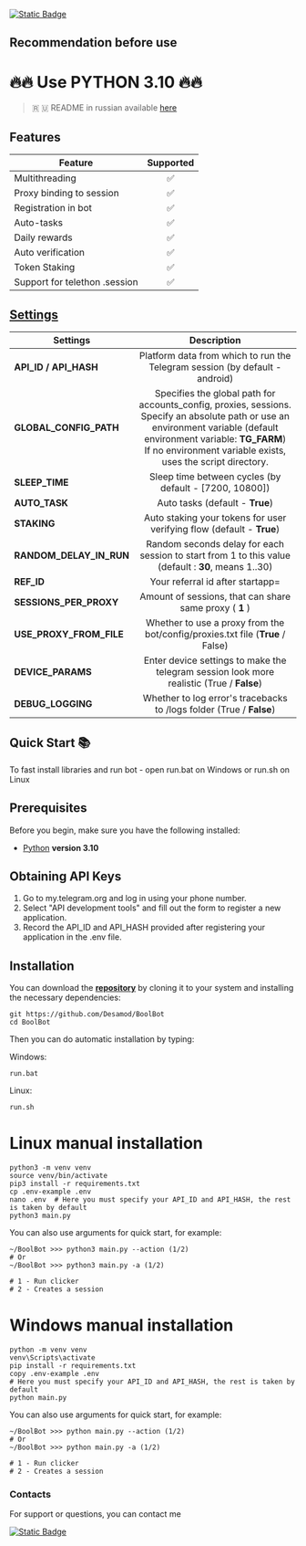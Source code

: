 [![Static Badge](https://img.shields.io/badge/Telegram-Bot%20Link-Link?style=for-the-badge&logo=Telegram&logoColor=white&logoSize=auto&color=blue)](https://t.me/boolfamily_bot/join?startapp=Y5734)

## Recommendation before use

# 🔥🔥 Use PYTHON 3.10 🔥🔥

> 🇷 🇺 README in russian available [here](README-RU.md)

## Features  
| Feature                       | Supported |
|-------------------------------|:---------:|
| Multithreading                |     ✅     |
| Proxy binding to session      |     ✅     |
| Registration in bot           |     ✅     |
| Auto-tasks                    |     ✅     |
| Daily rewards                 |     ✅     |
| Auto verification             |     ✅     |
| Token Staking                 |     ✅     |
| Support for telethon .session |     ✅     |


## [Settings](https://github.com/Desamod/BoolBot/blob/master/.env-example/)
| Settings                |                                                                                                                  Description                                                                                                                  |
|-------------------------|:---------------------------------------------------------------------------------------------------------------------------------------------------------------------------------------------------------------------------------------------:|
| **API_ID / API_HASH**   |                                                                                  Platform data from which to run the Telegram session (by default - android)                                                                                  |
| **GLOBAL_CONFIG_PATH**  | Specifies the global path for accounts_config, proxies, sessions. <br/>Specify an absolute path or use an environment variable (default environment variable: **TG_FARM**) <br/>If no environment variable exists, uses the script directory. |
| **SLEEP_TIME**          |                                                                                            Sleep time between cycles (by default - [7200, 10800])                                                                                             |
| **AUTO_TASK**           |                                                                                                        Auto tasks (default - **True**)                                                                                                        |
| **STAKING**             |                                                                                     Auto staking your tokens for user verifying flow (default - **True**)                                                                                     |
| **RANDOM_DELAY_IN_RUN** |                                                                      Random seconds delay for each session to start from 1 to this value (default : **30**, means 1..30)                                                                      |
| **REF_ID**              |                                                                                                       Your referral id after startapp=                                                                                                        |
| **SESSIONS_PER_PROXY**  |                                                                                            Amount of sessions, that can share same proxy ( **1** )                                                                                            |
| **USE_PROXY_FROM_FILE** |                                                                                Whether to use a proxy from the bot/config/proxies.txt file (**True** / False)                                                                                 |
| **DEVICE_PARAMS**       |                                                                          Enter device settings to make the telegram session look more realistic  (True / **False**)                                                                           |
| **DEBUG_LOGGING**       |                                                                                     Whether to log error's tracebacks to /logs folder (True / **False**)                                                                                      |

## Quick Start 📚

To fast install libraries and run bot - open run.bat on Windows or run.sh on Linux

## Prerequisites
Before you begin, make sure you have the following installed:
- [Python](https://www.python.org/downloads/) **version 3.10**

## Obtaining API Keys
1. Go to my.telegram.org and log in using your phone number.
2. Select "API development tools" and fill out the form to register a new application.
3. Record the API_ID and API_HASH provided after registering your application in the .env file.

## Installation
You can download the [**repository**](https://github.com/Desamod/BoolBot) by cloning it to your system and installing the necessary dependencies:
```shell
git https://github.com/Desamod/BoolBot
cd BoolBot
```

Then you can do automatic installation by typing:

Windows:
```shell
run.bat
```

Linux:
```shell
run.sh
```

# Linux manual installation
```shell
python3 -m venv venv
source venv/bin/activate
pip3 install -r requirements.txt
cp .env-example .env
nano .env  # Here you must specify your API_ID and API_HASH, the rest is taken by default
python3 main.py
```

You can also use arguments for quick start, for example:
```shell
~/BoolBot >>> python3 main.py --action (1/2)
# Or
~/BoolBot >>> python3 main.py -a (1/2)

# 1 - Run clicker
# 2 - Creates a session
```

# Windows manual installation
```shell
python -m venv venv
venv\Scripts\activate
pip install -r requirements.txt
copy .env-example .env
# Here you must specify your API_ID and API_HASH, the rest is taken by default
python main.py
```

You can also use arguments for quick start, for example:
```shell
~/BoolBot >>> python main.py --action (1/2)
# Or
~/BoolBot >>> python main.py -a (1/2)

# 1 - Run clicker
# 2 - Creates a session
```

### Contacts

For support or questions, you can contact me

[![Static Badge](https://img.shields.io/badge/Telegram-Channel-Link?style=for-the-badge&logo=Telegram&logoColor=white&logoSize=auto&color=blue)](https://t.me/desforge_crypto)



